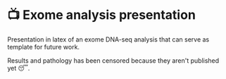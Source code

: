 # :tv: Exome analysis presentation 

Presentation in latex of an exome DNA-seq analysis that can serve as template for future work.

Results and pathology has been censored because they aren't published yet :sleeping:.
